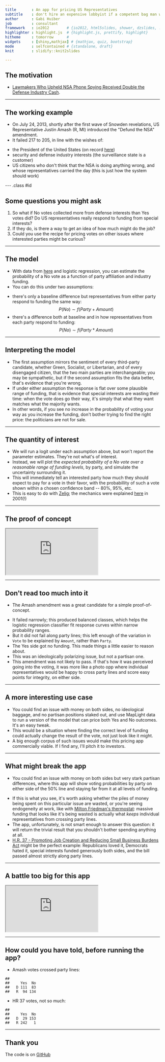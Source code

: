 ```yaml
---
title       : An app for pricing US Representatives
subtitle    : don't hire an expensive lobbyist if a competent bag man will do
author      : Gabi Huiber
job         : consultant
framework   : io2012        # {io2012, html5slides, shower, dzslides, ...}
highlighter : highlight.js  # {highlight.js, prettify, highlight}
hitheme     : tomorrow      # 
widgets     : [shiny,mathjax] # {mathjax, quiz, bootstrap}
mode        : selfcontained # {standalone, draft}
knit        : slidify::knit2slides

--- 
```


<style>
em {
  font-style: italic
}
</style>

## The motivation

* [Lawmakers Who Upheld NSA Phone Spying Received Double the Defense Industry Cash](http://www.wired.com/2013/07/money-nsa-vote/).

---

## The working example

*  On July 24, 2013, shortly after the first wave of Snowden revelations, US Representative Justin Amash (R, MI) introduced the "Defund the NSA" amendment.
* It failed 217 to 205, in line with the wishes of:
 - the President of the United States (on record  [here](http://www.businessinsider.com/amash-amendment-nsa-white-house-obama-veto-2013-7))
 - security and defense industry interests (the surveillance state is a customer)
 - US citizens who don't think that the NSA is doing anything wrong, and whose representatives carried the day (this is just how the system should work)

--- .class #id 

## Some questions you might ask

1. So what if No votes collected more from defense interests than Yes votes did? Do US representatives really respond to funding from special interests?
1. If they do, is there a way to get an idea of how much might do the job?
3. Could you use the recipe for pricing votes on other issues where interested parties might be curious?

---

## The model

* With data from [here](http://maplight.org/us-congress/bill/113-hr-2397/1742215/contributions-by-vote?sort=asc&order=$%20From%20Interest%20Groups%3Cbr%20/%3EThat%20Opposed&party[D]=D&party[R]=R&party[I]=I&vote[AYE]=AYE&vote[NOE]=NOE&vote[NV]=NV&voted_with[with]=with&voted_with[not-with]=not-with&state=&custom_from=01/01/2011&custom_to=12/31/2012&all_pols=1&uid=44999&interests-support=&interests-oppose=D2000-D3000-D5000-D9000-D4000-D0000-D6000&from=01-01-2011&to=12-31-2012&source=pacs-nonpacs&campaign=congressional) and logistic regression, you can estimate the probability of a No vote as a function of party affiliation and industry funding.
* You can do this under two assumptions: 
 - there's only a baseline difference but representatives from either party respond to funding the same way: 
 $$
 P(No) \sim f(Party + Amount)
 $$
 - there's a difference both at baseline and in how representatives from each party respond to funding: 
 $$
 P(No) \sim f(Party * Amount)
 $$


--- 

## Interpreting the model

* The first assumption mirrors the sentiment of every third-party candidate, whether Green, Socialist, or Libertarian, and of every disengaged citizen, that the two main parties are interchangeable; you may be sympathetic, but if the second assumption fits the data better, that's evidence that you're wrong.
* If under either assumption the response is flat over some plausible range of funding, that is evidence that special interests are wasting their time: when the vote does go their way, it's simply that what they want matches what the majority wants. 
* In other words, if you see no increase in the probability of voting your way as you increase the funding, don't bother trying to find the right price: the politicians are not for sale.

---

## The quantity of interest

* We will run a logit under each assumption above, but won't report the parameter estimates. They're not what's of interest.
* Instead, we will plot the *expected probability of a No vote over a reasonable range of funding levels*, by party, and simulate the uncertainty surrounding it.
* This will immediately tell an interested party how much they should expect to pay for a vote in their favor, with the probabillity of such a vote shown within a chosen confidence band -- 80%, 95%, etc.
* This is easy to do with [Zelig](http://zeligproject.org/); the mechanics were explained [here](http://gking.harvard.edu/files/abs/making-abs.shtml) in 2001(!)

---

## The proof of concept

<iframe src=https://ghuiber.shinyapps.io/Amash/></iframe>

---

## Don't read too much into it

* The Amash amendment was a great candidate for a simple proof-of-concept. 
 - It failed narrowly; this produced balanced classes, which helps the logistic regression classifier fit response curves within narrow probability ranges. 
 - But it did not fail along party lines; this left enough of the variation in `Vote` to be explained by `Amount`, rather than `Party`.
 - The Yes side got no funding. This made things a little easier to reason about.
 - This was an ideologically polarizing issue, but not a partisan one. 
 - This amendment was not likely to pass. If that's how it was perceived going into the voting, it was more like a photo opp where individual representatives would be happy to cross party lines and score easy points for integrity, on either side.

--- 

## A more interesting use case
 
* You could find an issue with money on both sides, no ideological baggage, and no partisan positions staked out, and use MapLight data to run a version of the model that can price both Yes and No outcomes. It's an easy tweak. 
* This would be a situation where finding the correct level of funding could actually change the result of the vote, not just look like it might.
* A big enough corpus of such issues would make this pricing app commercially viable. If I find any, I'll pitch it to investors.

---

## What might break the app

* You could find an issue with money on both sides but very stark partisan differences, where this app will show voting probabilities by party on either side of the 50% line and staying far from it at all levels of funding. 
 - If this is what you see, it's worth asking whether the piles of money being spent on this particular issue are wasted, or you're seeing endogeneity at work, like with [Milton Friedman's thermostat](http://themonkeycage.org/2012/07/31/milton-friedmans-thermostat/): massive funding that looks like it's being wasted is actually what *keeps* individual representatives from crossing party lines.
 - The app, unfortunately, is not smart enough to answer this question: it will return the trivial result that you shouldn't bother spending anything at all.
 - [H.R. 37 - Promoting Job Creation and Reducing Small Business Burdens Act](http://maplight.org/us-congress/bill/114-hr-37/6586030/total-contributions) might be the perfect example: Republicans loved it, Democrats hated it, special interests funded generously both sides, and the bill passed almost strictly along party lines.

---

## A battle too big for this app

<iframe src=https://ghuiber.shinyapps.io/hr37/></iframe>

---



## How could you have told, before running the app?


* Amash votes crossed party lines:

```
##    
##     Yes  No
##   D 111  83
##   R  94 134
```

* HR 37 votes, not so much:

```
##    
##     Yes  No
##   D  29 153
##   R 242   1
```

---

## Thank you

The code is on [GitHub](https://github.com/ghuiber/Amash)
